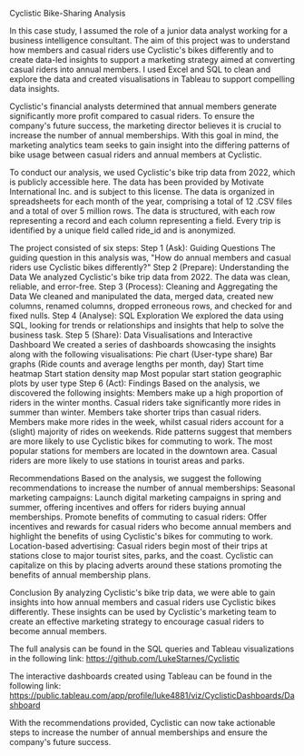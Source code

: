 Cyclistic Bike-Sharing Analysis

In this case study, I assumed the role of a junior data analyst working for a business intelligence consultant. The aim of this project was to understand how members and casual riders use Cyclistic's bikes differently and to create data-led insights to support a marketing strategy aimed at converting casual riders into annual members. I used Excel and SQL to clean and explore the data and created visualisations in Tableau to support compelling data insights.

Cyclistic's financial analysts determined that annual members generate significantly more profit compared to casual riders. To ensure the company's future success, the marketing director believes it is crucial to increase the number of annual memberships. With this goal in mind, the marketing analytics team seeks to gain insight into the differing patterns of bike usage between casual riders and annual members at Cyclistic.

To conduct our analysis, we used Cyclistic's bike trip data from 2022, which is publicly accessible here. The data has been provided by Motivate International Inc. and is subject to this license. The data is organized in spreadsheets for each month of the year, comprising a total of 12 .CSV files and a total of over 5 million rows. The data is structured, with each row representing a record and each column representing a field. Every trip is identified by a unique field called ride_id and is anonymized.


The project consisted of six steps:
Step 1 (Ask): Guiding Questions
The guiding question in this analysis was, "How do annual members and casual riders use Cyclistic bikes differently?"
Step 2 (Prepare): Understanding the Data
We analyzed Cyclistic's bike trip data from 2022. The data was clean, reliable, and error-free.
Step 3 (Process): Cleaning and Aggregating the Data
We cleaned and manipulated the data, merged data, created new columns, renamed columns, dropped erroneous rows, and checked for and fixed nulls.
Step 4 (Analyse): SQL Exploration
We explored the data using SQL, looking for trends or relationships and insights that help to solve the business task.
Step 5 (Share): Data Visualisations and Interactive Dashboard
  We created a series of dashboards showcasing the insights along with the following visualisations:
  Pie chart (User-type share)
  Bar graphs (Ride counts and average lengths per month, day)
  Start time heatmap
  Start station density map
  Most popular start station geographic plots by user type
Step 6 (Act): Findings
Based on the analysis, we discovered the following insights:
  Members make up a high proportion of riders in the winter months.
  Casual riders take significantly more rides in summer than winter.
  Members take shorter trips than casual riders.
  Members make more rides in the week, whilst casual riders account for a (slight) majority of rides on weekends.
  Ride patterns suggest that members are more likely to use Cyclistic bikes for commuting to work.
  The most popular stations for members are located in the downtown area.
  Casual riders are more likely to use stations in tourist areas and parks.

Recommendations
Based on the analysis, we suggest the following recommendations to increase the number of annual memberships:
  Seasonal marketing campaigns: Launch digital marketing campaigns in spring and summer, offering incentives and offers for riders buying annual memberships.
  Promote benefits of commuting to casual riders: Offer incentives and rewards for casual riders who become annual members and highlight the benefits of using Cyclistic's bikes for commuting to work.
  Location-based advertising: Casual riders begin most of their trips at stations close to major tourist sites, parks, and the coast. Cyclistic can capitalize on this by placing adverts around these stations promoting the benefits of annual membership plans.

Conclusion
By analyzing Cyclistic's bike trip data, we were able to gain insights into how annual members and casual riders use Cyclistic bikes differently. These insights can be used by Cyclistic's marketing team to create an effective marketing strategy to encourage casual riders to become annual members. 

The full analysis can be found in the SQL queries and Tableau visualizations in the following link:
https://github.com/LukeStarnes/Cyclistic

The interactive dashboards created using Tableau can be found in the following link:
https://public.tableau.com/app/profile/luke4881/viz/CyclisticDashboards/Dashboard

With the recommendations provided, Cyclistic can now take actionable steps to increase the number of annual memberships and ensure the company's future success.
